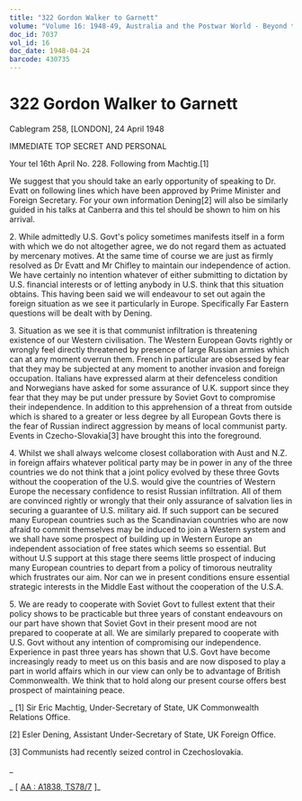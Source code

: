 ```yaml
---
title: "322 Gordon Walker to Garnett"
volume: "Volume 16: 1948-49, Australia and the Postwar World - Beyond the Region"
doc_id: 7037
vol_id: 16
doc_date: 1948-04-24
barcode: 430735
---
```


# 322 Gordon Walker to Garnett

Cablegram 258, [LONDON], 24 April 1948

IMMEDIATE TOP SECRET AND PERSONAL

Your tel 16th April No. 228. Following from Machtig.[1]

We suggest that you should take an early opportunity of speaking to Dr. Evatt on following lines which have been approved by Prime Minister and Foreign Secretary. For your own information Dening[2] will also be similarly guided in his talks at Canberra and this tel should be shown to him on his arrival.

2\. While admittedly U.S. Govt's policy sometimes manifests itself in a form with which we do not altogether agree, we do not regard them as actuated by mercenary motives. At the same time of course we are just as firmly resolved as Dr Evatt and Mr Chifley to maintain our independence of action. We have certainly no intention whatever of either submitting to dictation by U.S. financial interests or of letting anybody in U.S. think that this situation obtains. This having been said we will endeavour to set out again the foreign situation as we see it particularly in Europe. Specifically Far Eastern questions will be dealt with by Dening.

3\. Situation as we see it is that communist infiltration is threatening existence of our Western civilisation. The Western European Govts rightly or wrongly feel directly threatened by presence of large Russian armies which can at any moment overrun them. French in particular are obsessed by fear that they may be subjected at any moment to another invasion and foreign occupation. Italians have expressed alarm at their defenceless condition and Norwegians have asked for some assurance of U.K. support since they fear that they may be put under pressure by Soviet Govt to compromise their independence. In addition to this apprehension of a threat from outside which is shared to a greater or less degree by all European Govts there is the fear of Russian indirect aggression by means of local communist party. Events in Czecho-Slovakia[3] have brought this into the foreground.

4\. Whilst we shall always welcome closest collaboration with Aust and N.Z. in foreign affairs whatever political party may be in power in any of the three countries we do not think that a joint policy evolved by these three Govts without the cooperation of the U.S. would give the countries of Western Europe the necessary confidence to resist Russian infiltration. All of them are convinced rightly or wrongly that their only assurance of salvation lies in securing a guarantee of U.S. military aid. If such support can be secured many European countries such as the Scandinavian countries who are now afraid to commit themselves may be induced to join a Western system and we shall have some prospect of building up in Western Europe an independent association of free states which seems so essential. But without U.S support at this stage there seems little prospect of inducing many European countries to depart from a policy of timorous neutrality which frustrates our aim. Nor can we in present conditions ensure essential strategic interests in the Middle East without the cooperation of the U.S.A.

5\. We are ready to cooperate with Soviet Govt to fullest extent that their policy shows to be practicable but three years of constant endeavours on our part have shown that Soviet Govt in their present mood are not prepared to cooperate at all. We are similarly prepared to cooperate with U.S. Govt without any intention of compromising our independence. Experience in past three years has shown that U.S. Govt have become increasingly ready to meet us on this basis and are now disposed to play a part in world affairs which in our view can only be to advantage of British Commonwealth. We think that to hold along our present course offers best prospect of maintaining peace.

_ [1] Sir Eric Machtig, Under-Secretary of State, UK Commonwealth Relations Office.

[2] Esler Dening, Assistant Under-Secretary of State, UK Foreign Office.

[3] Communists had recently seized control in Czechoslovakia.

_

_ [ [AA : A1838, TS78/7](http://www.naa.gov.au/cgi-bin/Search?O=I&Number=430735) ]_
